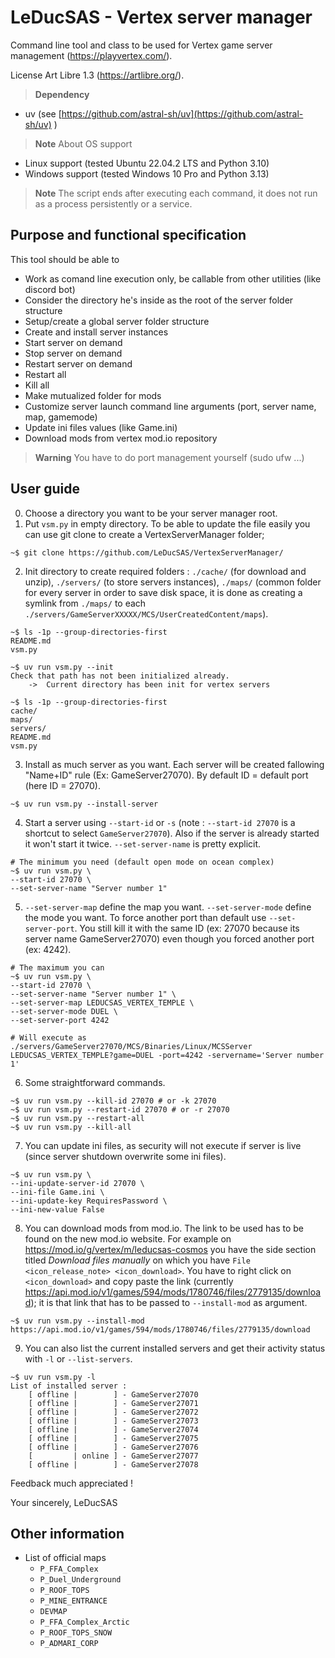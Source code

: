# LeDucSAS - Vertex server manager
Command line tool and class to be used for Vertex game server management (https://playvertex.com/).

License Art Libre 1.3 (https://artlibre.org/).

> **Dependency**
- uv (see [https://github.com/astral-sh/uv](https://github.com/astral-sh/uv) )

> **Note**
> About OS support
* Linux support (tested Ubuntu 22.04.2 LTS and Python 3.10)
* Windows support (tested Windows 10 Pro and Python 3.13)

> **Note**
> The script ends after executing each command, it does not run as a process persistently or a service.


## Purpose and functional specification
This tool should be able to
- Work as comand line execution only, be callable from other utilities (like discord bot)
- Consider the directory he's inside as the root of the server folder structure
- Setup/create a global server folder structure
- Create and install server instances
- Start server on demand
- Stop server on demand
- Restart server on demand
- Restart all
- Kill all
- Make mutualized folder for mods
- Customize server launch command line arguments (port, server name, map, gamemode)
- Update ini files values (like Game.ini)
- Download mods from vertex mod.io repository

> **Warning**
> You have to do port management yourself (sudo ufw ...)



## User guide

0. Choose a directory you want to be your server manager root.
1. Put `vsm.py` in empty directory. To be able to update the file easily you can use git clone to create a VertexServerManager folder;
```console
~$ git clone https://github.com/LeDucSAS/VertexServerManager/
```
2. Init directory to create required folders : `./cache/` (for download and unzip), `./servers/` (to store servers instances), `./maps/` (common folder for every server in order to save disk space, it is done as creating a symlink from `./maps/` to each `./servers/GameServerXXXXX/MCS/UserCreatedContent/maps`).
```console
~$ ls -1p --group-directories-first
README.md
vsm.py

~$ uv run vsm.py --init
Check that path has not been initialized already.
    ->  Current directory has been init for vertex servers

~$ ls -1p --group-directories-first
cache/
maps/
servers/
README.md
vsm.py
```
3. Install as much server as you want. Each server will be created fallowing "Name+ID" rule (Ex: GameServer27070). By default ID = default port (here ID = 27070). 
```console
~$ uv run vsm.py --install-server
```
4. Start a server using `--start-id` or `-s` (note : `--start-id 27070` is a shortcut to select `GameServer27070`). Also if the server is already started it won't start it twice. `--set-server-name` is pretty explicit. 
```console
# The minimum you need (default open mode on ocean complex)
~$ uv run vsm.py \
--start-id 27070 \
--set-server-name "Server number 1" 
```
5. `--set-server-map` define the map you want. `--set-server-mode` define the mode you want. To force another port than default use `--set-server-port`. You still kill it with the same ID (ex: 27070 because its server name GameServer27070) even though you forced another port (ex: 4242). 
```console
# The maximum you can
~$ uv run vsm.py \
--start-id 27070 \
--set-server-name "Server number 1" \
--set-server-map LEDUCSAS_VERTEX_TEMPLE \
--set-server-mode DUEL \
--set-server-port 4242

# Will execute as
./servers/GameServer27070/MCS/Binaries/Linux/MCSServer LEDUCSAS_VERTEX_TEMPLE?game=DUEL -port=4242 -servername='Server number 1'
```
6. Some straightforward commands.
```console
~$ uv run vsm.py --kill-id 27070 # or -k 27070
~$ uv run vsm.py --restart-id 27070 # or -r 27070
~$ uv run vsm.py --restart-all
~$ uv run vsm.py --kill-all
```
7. You can update ini files, as security will not execute if server is live (since server shutdown overwrite some ini files).
```console
~$ uv run vsm.py \
--ini-update-server-id 27070 \
--ini-file Game.ini \
--ini-update-key RequiresPassword \
--ini-new-value False
```
8. You can download mods from mod.io. The link to be used has to be found on the new mod.io website. For example on https://mod.io/g/vertex/m/leducsas-cosmos you have the side section titled _Download files manually_ on which you have `File <icon_release_note> <icon_download>`. You have to right click on `<icon_download>` and copy paste the link (currently https://api.mod.io/v1/games/594/mods/1780746/files/2779135/download); it is that link that has to be passed to `--install-mod` as argument.
```console
~$ uv run vsm.py --install-mod https://api.mod.io/v1/games/594/mods/1780746/files/2779135/download
```

9. You can also list the current installed servers and get their activity status with `-l` or `--list-servers`.
```console
~$ uv run vsm.py -l
List of installed server :
    [ offline |        ] - GameServer27070
    [ offline |        ] - GameServer27071
    [ offline |        ] - GameServer27072
    [ offline |        ] - GameServer27073
    [ offline |        ] - GameServer27074
    [ offline |        ] - GameServer27075
    [ offline |        ] - GameServer27076
    [         | online ] - GameServer27077
    [ offline |        ] - GameServer27078
```
Feedback much appreciated !

Your sincerely,
LeDucSAS

## Other information
* List of official maps
  * `P_FFA_Complex`
  * `P_Duel_Underground`
  * `P_ROOF_TOPS`
  * `P_MINE_ENTRANCE`
  * `DEVMAP`
  * `P_FFA_Complex_Arctic`
  * `P_ROOF_TOPS_SNOW`
  * `P_ADMARI_CORP`

